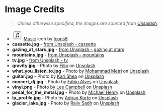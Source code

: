 # Image Credits

> *Unless otherwise specified, the images are sourced from [Unsplash](https://unsplash.com).*

- ![](../favicon.png) <a target="_blank" href="https://icons8.com/icon/sRwG9M4ntQFF/music">Music</a> icon by <a target="_blank" href="https://icons8.com">Icons8</a>
- **cassette.jpg** - [from Unsplash - cassette](https://unsplash.com/photos/FZWivbri0Xk)
- **gazing_at_stars.jpg** - [from Unsplash - gazing at stars](https://unsplash.com/photos/oMpAz-DN-9I)
- **mountains.jpg** - [from Unsplash - mountains](https://unsplash.com/photos/wKlHsooRVbg)
- **tv.jpg** - [from Unsplash - tv](https://unsplash.com/photos/UBhpOIHnazM)
- **gravity.jpg** - Photo by <a href="https://unsplash.com/@fhavlik?utm_content=creditCopyText&utm_medium=referral&utm_source=unsplash">Filip</a> on <a href="https://unsplash.com/photos/black-and-white-candybar-phone-VHf4jqrUu7g?utm_content=creditCopyText&utm_medium=referral&utm_source=unsplash">Unsplash</a>
- **what_you_listen_to.jpg** - Photo by <a href="https://unsplash.com/@mohammadmetri?utm_content=creditCopyText&utm_medium=referral&utm_source=unsplash">Mohammad Metri</a> on <a href="https://unsplash.com/photos/lighted-red-text-signage-1oKxSKSOowE?utm_content=creditCopyText&utm_medium=referral&utm_source=unsplash">Unsplash</a>
- **guitar.jpg** - Photo by <a href="https://unsplash.com/@karishea?utm_content=creditCopyText&utm_medium=referral&utm_source=unsplash">Kari Shea</a> on <a href="https://unsplash.com/photos/selective-focus-photo-of-brown-guitar-on-white-pillow-YCQFgqOzLmU?utm_content=creditCopyText&utm_medium=referral&utm_source=unsplash">Unsplash</a>
- **concert_dj.jpg** - Photo by <a href="https://unsplash.com/@barncreative?utm_content=creditCopyText&utm_medium=referral&utm_source=unsplash">Fábio  Alves</a> on <a href="https://unsplash.com/photos/man-spreading-his-arms-on-stage-in-front-of-people-zbQEd3MQxwo?utm_content=creditCopyText&utm_medium=referral&utm_source=unsplash">Unsplash</a>
- **vinyl.png** - Photo by <a href="https://unsplash.com/@leecampbell?utm_content=creditCopyText&utm_medium=referral&utm_source=unsplash">Lee  Campbell</a> on <a href="https://unsplash.com/photos/gray-and-black-vinyl-turn-table-QVnw_3l_n0Y?utm_content=creditCopyText&utm_medium=referral&utm_source=unsplash">Unsplash</a>
- **pedal_for_the_metal.jpg** - Photo by <a href="https://unsplash.com/@michaelhenry?utm_content=creditCopyText&utm_medium=referral&utm_source=unsplash">Michael Henry</a> on <a href="https://unsplash.com/photos/assorted-guitar-pedal-lot-beside-electric-guitar-and-amplifie-_zoBLWLscqg?utm_content=creditCopyText&utm_medium=referral&utm_source=unsplash">Unsplash</a>
- **lp_profile.jpg** - Photo by <a href="https://unsplash.com/@adkorte?utm_content=creditCopyText&utm_medium=referral&utm_source=unsplash">Adrian Korte</a> on <a href="https://unsplash.com/photos/round-black-vinyl-disc-on-vinyl-player-5gn2soeAc40?utm_content=creditCopyText&utm_medium=referral&utm_source=unsplash">Unsplash</a>
- **glacier_lake.jpg** - Photo by <a href="https://unsplash.com/@rajivsadh?utm_content=creditCopyText&utm_medium=referral&utm_source=unsplash">Rajiv Sadh</a> on <a href="https://unsplash.com/photos/a-snowy-mountain-range-3HDlmyNJ3xw?utm_content=creditCopyText&utm_medium=referral&utm_source=unsplash">Unsplash</a>
  